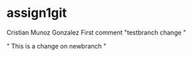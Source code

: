 # assign1git
Cristian Munoz Gonzalez
First comment
"testbranch change " 

" This is a change on newbranch " 

